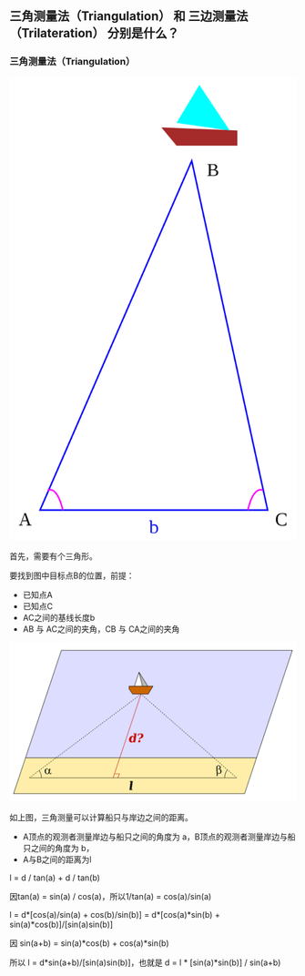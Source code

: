 


## 三角测量法（Triangulation） 和 三边测量法（Trilateration） 分别是什么？

### 三角测量法（Triangulation）

![Triangulation](images/rtk_principle/Triangulation.png "Triangulation")

首先，需要有个三角形。

要找到图中目标点B的位置，前提：
- 已知点A
- 已知点C
- AC之间的基线长度b
- AB 与 AC之间的夹角，CB 与 CA之间的夹角

![Distance by triangulation](images/rtk_principle/Distance_by_triangulation.png "Distance by triangulation")

如上图，三角测量可以计算船只与岸边之间的距离。

- A顶点的观测者测量岸边与船只之间的角度为 a，B顶点的观测者测量岸边与船只之间的角度为 b，
- A与B之间的距离为l

l = d / tan(a) + d / tan(b)

因tan(a) = sin(a) / cos(a)，所以1/tan(a) = cos(a)/sin(a)

l = d*[cos(a)/sin(a) + cos(b)/sin(b)] = d*[cos(a)*sin(b) + sin(a)*cos(b)]/[sin(a)sin(b)]

因 sin(a+b) = sin(a)*cos(b) + cos(a)*sin(b)

所以 l = d*sin(a+b)/[sin(a)sin(b)]，也就是 d = l * [sin(a)*sin(b)] / sin(a+b)